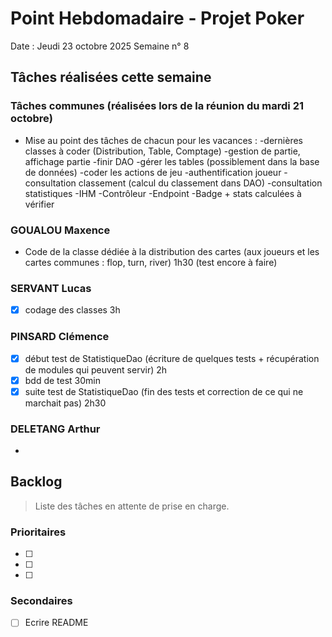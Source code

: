 # Point Hebdomadaire - Projet Poker

Date : Jeudi 23 octobre 2025
Semaine n° 8

## Tâches réalisées cette semaine

### Tâches communes (réalisées lors de la réunion du mardi 21 octobre)
- Mise au point des tâches de chacun pour les vacances :
    -dernières classes à coder (Distribution, Table, Comptage)
    -gestion de partie, affichage partie
    -finir DAO
    -gérer les tables (possiblement dans la base de données)
    -coder les actions de jeu
    -authentification joueur
    -consultation classement (calcul du classement dans DAO)
    -consultation statistiques
    -IHM
    -Contrôleur
    -Endpoint
    -Badge + stats calculées à vérifier

### GOUALOU Maxence
- Code de la classe dédiée à la distribution des cartes (aux joueurs et les cartes communes : flop, turn, river) 1h30 (test encore à faire)

### SERVANT Lucas
- [x] codage des classes 3h

### PINSARD Clémence
- [x] début test de StatistiqueDao (écriture de quelques tests + récupération de modules qui peuvent servir) 2h
- [x] bdd de test 30min
- [x] suite test de StatistiqueDao (fin des tests et correction de ce qui ne marchait pas) 2h30

### DELETANG Arthur
- 



## Backlog

> Liste des tâches en attente de prise en charge.

### Prioritaires

- [ ] 
- [ ] 
- [ ] 

### Secondaires

- [ ] Ecrire README